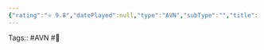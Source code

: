 ```yaml
---
{"rating":"⭐ 9.8","datePlayed":null,"type":"AVN","subType":"","title":"Eternum","englishTitle":"Eternum","year":2021,"dataSource":"","url":"","genres":["Mystery","Adventure","Horror","Harem","Sci-Fi","Mature"],"studios":["Caribdis"],"Artist":["Caribdis"],"Chapters":10,"onlineRating":9,"image":"","released":true,"Websites":null,"played":true,"lastPlayed":"01/06/2023","personalRating":9.8,"tags":["🔞","AVN"],"dg-publish":true,"permalink":"/media-db/avn/eternum/","dgPassFrontmatter":true,"noteIcon":"1","created":"2023-12-16T12:45:34.634+05:30","updated":"2023-12-16T12:49:23.786+05:30"}
---
```


Tags:: #AVN #🔞 
